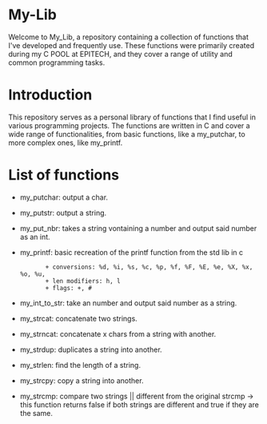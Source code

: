 # My-Lib

Welcome to My_Lib, a repository containing a collection of functions that I've developed and frequently use. 
These functions were primarily created during my C POOL at EPITECH, and they cover a range of utility and common programming tasks.

# Introduction
This repository serves as a personal library of functions that I find useful in various programming projects. The functions are written in C and cover a wide range of functionalities, from basic functions, like a my_putchar, to more complex ones, like my_printf.

# List of functions
+ my_putchar: output a char.
+ my_putstr: output a string.
+ my_put_nbr: takes a string vontaining a number and output said number as an int.
+ my_printf: basic recreation of the printf function from the std lib in c
  
             + conversions: %d, %i, %s, %c, %p, %f, %F, %E, %e, %X, %x, %o, %u,
             + len modifiers: h, l
             + flags: +, #
+ my_int_to_str: take an number and output said number as a string.
+ my_strcat: concatenate two strings.
+ my_strncat: concatenate x chars from a string with another.
+ my_strdup: duplicates a string into another.
+ my_strlen: find the length of a string.
+ my_strcpy: copy a string into another.
+ my_strcmp: compare two strings || different from the original strcmp -> this function returns false if both strings are different and true if they are the same.
